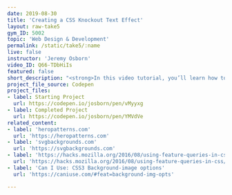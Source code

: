 ```yaml
---
date: 2019-08-30
title: 'Creating a CSS Knockout Text Effect'
layout: raw-take5
gym_ID: 5002
topic: 'Web Design & Development'
permalink: /static/take5/:name
live: false
instructor: 'Jeremy Osborn'
video_ID: Q66-TDbHiIs
featured: false
short_description: "<strong>In this video tutorial, you’ll learn how to lorem your ipsum with CSS.</strong> Lorem ipsum dolor sit amet, consetetur sadipscing elitr, sed diam nonumy eirmod tempor invidunt ut labore et dolore magna aliquyam erat, sed diam voluptua."
project_file_source: Codepen
project_files:
- label: Starting Project
  url: https://codepen.io/josborn/pen/vMyyxg
- label: Completed Project
  url: https://codepen.io/josborn/pen/YMVdVe
related_content:
- label: 'heropatterns.com'
  url: 'https://heropatterns.com'
- label: 'svgbackgrounds.com'
  url: 'https://svgbackgrounds.com'
- label: 'https://hacks.mozilla.org/2016/08/using-feature-queries-in-css/'
  url: 'https://hacks.mozilla.org/2016/08/using-feature-queries-in-css/'
- label: 'Can I Use: CSS3 Background-image options'
  url: 'https://caniuse.com/#feat=background-img-opts'

---
```

